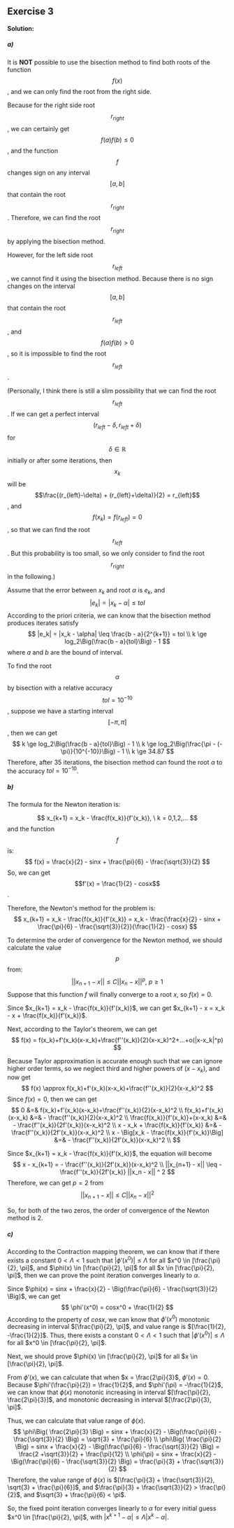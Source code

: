 ## Exercise 3

**Solution:**

##### a)

It is **NOT** possible to use the bisection method to find both roots of the function $$f(x)$$, and we can only find the root from the right side.

Because for the right side root $$r_{right}$$, we can certainly get $$f(a)f(b) \leq 0$$, and the function $$f$$ changes sign on any interval $$[a, b]$$ that contain the root $$r_{right}$$. Therefore, we can find the root $$r_{right}$$ by applying the bisection method.

However, for the left side root $$r_{left}$$, we cannot find it using the bisection method. Because there is no sign changes on the interval $$[a, b]$$ that contain the root $$r_{left}$$, and $$f(a)f(b) > 0$$, so it is impossible to find the root $$r_{left}$$.

(Personally, I think there is still a slim possibility that we can find the root $$r_{left}$$. If we can get a perfect interval $$(r_{left}-\delta, r_{left}+\delta)$$ for $$\delta \in \mathbb{R}$$ initially or after some iterations, then $$x_k$$ will be $$\frac{(r_{left}-\delta) + (r_{left}+\delta)}{2} = r_{left}$$, and $$f(x_k) = f(r_{left}) = 0$$, so that we can find the root $$r_{left}$$. But this probability is too small, so we only consider to find the root $$r_{right}$$ in the following.)





Assume that the error between $x_k$ and root $\alpha$ is $e_k$, and 
$$
|e_k| = |x_k - \alpha| \leq tol
$$
According to the priori criteria, we can know that the bisection method produces iterates satisfy
$$
|e_k| = |x_k - \alpha| \leq \frac{b - a}{2^{k+1}} = tol \\
k \ge log_2\Big(\frac{b - a}{tol}\Big) - 1
$$
where $a$ and $b$ are the bound of interval.

To find the root $$\alpha$$ by bisection with a relative accuracy $$tol = 10^{-10}$$, suppose we have a starting interval $$[-\pi, \pi]$$, then we can get
$$
k \ge log_2\Big(\frac{b - a}{tol}\Big) - 1 \\
k \ge log_2\Big(\frac{\pi - (-\pi)}{10^{-10}}\Big) - 1 \\
k \ge 34.87
$$
Therefore, after 35 iterations, the bisection method can found the root $\alpha$ to the accuracy $tol = 10^{-10}$.





##### b)

The formula for the Newton iteration is:

$$
x_{k+1} = x_k - \frac{f(x_k)}{f'(x_k)}, \ k = 0,1,2,...
$$
and the function $$f$$ is:
$$
f(x) = \frac{x}{2} - sinx + \frac{\pi}{6} - \frac{\sqrt{3}}{2}
$$
So, we can get $$f'(x) = \frac{1}{2} - cosx$$.

Therefore, the Newton's method for the problem is:
$$
x_{k+1} = x_k - \frac{f(x_k)}{f'(x_k)} = x_k - \frac{\frac{x}{2} - sinx + \frac{\pi}{6} - \frac{\sqrt{3}}{2}}{\frac{1}{2} - cosx}
$$




To determine the order of convergence for the Newton method, we should calculate the value $$p$$ from:
$$
||x_{n+1} - x|| \leq C ||x_n - x|| ^ p, \ p \geq 1
$$
Suppose that this function $f$ will finally converge to a root $x$, so $f(x) = 0$.

Since $x_{k+1} = x_k - \frac{f(x_k)}{f'(x_k)}$, we can get $x_{k+1} - x = x_k - x + \frac{f(x_k)}{f'(x_k)}$.

Next, according to the Taylor's theorem, we can get
$$
f(x) = f(x_k)+f'(x_k)(x-x_k)+\frac{f''(x_k)}{2}(x-x_k)^2+...+o(|x-x_k|^p)
$$

Because Taylor approximation is accurate enough such that we can ignore higher order terms, so we neglect third and higher powers of $(x-x_k)$, and now get
$$
f(x) \approx f(x_k)+f'(x_k)(x-x_k)+\frac{f''(x_k)}{2}(x-x_k)^2
$$
Since $f(x)=0$, then we can get
$$
0 &=& f(x_k)+f'(x_k)(x-x_k)+\frac{f''(x_k)}{2}(x-x_k)^2 \\
f(x_k)+f'(x_k)(x-x_k) &=& - \frac{f''(x_k)}{2}(x-x_k)^2 \\
\frac{f(x_k)}{f'(x_k)}+(x-x_k) &=& - \frac{f''(x_k)}{2f'(x_k)}(x-x_k)^2 \\
x - x_k + \frac{f(x_k)}{f'(x_k)} &=& - \frac{f''(x_k)}{2f'(x_k)}(x-x_k)^2 \\
x - \Big[x_k - \frac{f(x_k)}{f'(x_k)}\Big] &=& - \frac{f''(x_k)}{2f'(x_k)}(x-x_k)^2 \\
$$

Since $x_{k+1} = x_k - \frac{f(x_k)}{f'(x_k)}$, the equation will become
$$
x - x_{k+1} = - \frac{f''(x_k)}{2f'(x_k)}(x-x_k)^2 \\
||x_{n+1} - x|| \leq - \frac{f''(x_k)}{2f'(x_k)} ||x_n - x|| ^ 2
$$
Therefore, we can get $p=2$ from
$$
||x_{n+1} - x|| \leq C ||x_n - x|| ^ 2
$$

So, for both of the two zeros, the order of convergence of the Newton method is 2.





##### c)

According to the Contraction mapping theorem, we can know that if there exists a constant $0 < \Lambda < 1$ such that $|\phi'(x^0)|\leq \Lambda$ for all $x^0 \in [\frac{\pi}{2}, \pi]$, and $\phi(x) \in [\frac{\pi}{2}, \pi]$ for all $x \in [\frac{\pi}{2}, \pi]$, then we can prove the point iteration converges linearly to $\alpha$.

Since $\phi(x) = sinx + \frac{x}{2} - \Big(\frac{\pi}{6} - \frac{\sqrt{3}}{2} \Big)$, we can get
$$
\phi'(x^0) = cosx^0 + \frac{1}{2}
$$
According to the property of $cosx$, we can know that $\phi'(x^0)$ monotonic decreasing in interval $[\frac{\pi}{2}, \pi]$, and value range is $[\frac{1}{2}, -\frac{1}{2}]$. Thus, there exists a constant $0 < \Lambda < 1$ such that $|\phi'(x^0)|\leq \Lambda$ for all $x^0 \in [\frac{\pi}{2}, \pi]$.

Next, we should prove $\phi(x) \in [\frac{\pi}{2}, \pi]$ for all $x \in [\frac{\pi}{2}, \pi]$.

From $\phi'(x)$, we can calculate that when $x = \frac{2\pi}{3}$, $\phi'(x) = 0$. Because $\phi'(\frac{\pi}{2}) = \frac{1}{2}$, and $\phi'(\pi) = -\frac{1}{2}$, we can know that $\phi(x)$ monotonic increasing in interval $[\frac{\pi}{2}, \frac{2\pi}{3}]$, and monotonic decreasing in interval $[\frac{2\pi}{3}, \pi]$.

Thus, we can calculate that value range of $\phi(x)$.
$$
\phi\Big( \frac{2\pi}{3} \Big) = sinx + \frac{x}{2} - \Big(\frac{\pi}{6} - \frac{\sqrt{3}}{2} \Big) = \sqrt{3} + \frac{\pi}{6} \\ 
\phi\Big( \frac{\pi}{2} \Big) = sinx + \frac{x}{2} - \Big(\frac{\pi}{6} - \frac{\sqrt{3}}{2} \Big) = \frac{2 +\sqrt{3}}{2} + \frac{\pi}{12} \\
\phi(\pi) = sinx + \frac{x}{2} - \Big(\frac{\pi}{6} - \frac{\sqrt{3}}{2} \Big) = \frac{\pi}{3} + \frac{\sqrt{3}}{2}
$$
Therefore, the value range of $\phi(x)$ is $[\frac{\pi}{3} + \frac{\sqrt{3}}{2}, \sqrt{3} + \frac{\pi}{6}]$, and $\frac{\pi}{3} + \frac{\sqrt{3}}{2} > \frac{\pi}{2}$, and $\sqrt{3} + \frac{\pi}{6} < \pi$.

So, the fixed point iteration converges linearly to $\alpha$ for every initial guess $x^0 \in [\frac{\pi}{2}, \pi]$, with $|x^{k+1}-\alpha| \leq \Lambda |x^k - \alpha|$.
